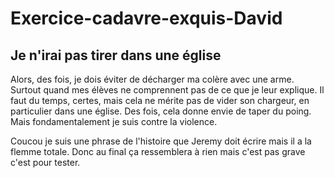 # Exercice-cadavre-exquis-David

## Je n'irai pas tirer dans une église
Alors, des fois, je dois éviter de décharger ma colère avec une arme. Surtout quand mes élèves ne comprennent pas de ce que je leur explique. Il faut du temps, certes, mais cela ne mérite pas de vider son chargeur, en particulier dans une église. Des fois, cela donne envie de taper du poing. Mais fondamentalement je suis contre la violence.

Coucou je suis une phrase de l'histoire que Jeremy doit écrire mais il a la flemme totale. Donc au final ça ressemblera à rien mais c'est pas grave c'est pour tester.

